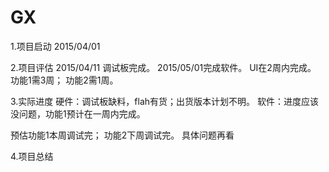 # GX
1.项目启动
2015/04/01

2.项目评估
2015/04/11 调试板完成。
2015/05/01完成软件。
UI在2周内完成。
功能1需3周；
功能2需1周。

3.实际进度
硬件：调试板缺料，flah有货；出货版本计划不明。
软件：进度应该没问题，功能1预计在一周内完成。

预估功能1本周调试完；
功能2下周调试完。
具体问题再看



4.项目总结

